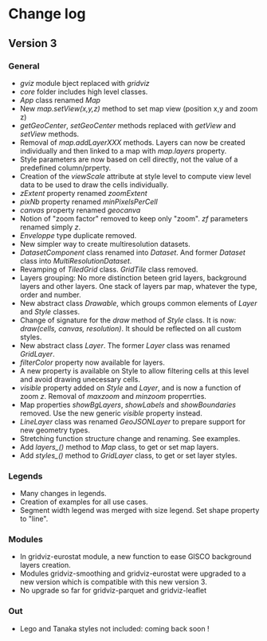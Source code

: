 # Change log

## Version 3

### General

- *gviz* module bject replaced with *gridviz*
- *core* folder includes high level classes.
- *App* class renamed *Map*
- New *map.setView(x,y,z)* method to set map view (position x,y and zoom z)
- *getGeoCenter*, *setGeoCenter* methods replaced with *getView* and *setView* methods.
- Removal of *map.addLayerXXX* methods. Layers can now be created individually and then linked to a map with *map.layers* property.
- Style parameters are now based on cell directly, not the value of a predefined column/prperty.
- Creation of the *viewScale* attribute at style level to compute view level data to be used to draw the cells individually.
- *zExtent* property renamed *zoomExtent*
- *pixNb* property renamed *minPixelsPerCell*
- *canvas* property renamed *geocanva*
- Notion of "zoom factor" removed to keep only "zoom". *zf* parameters renamed simply *z*.
- *Enveloppe* type duplicate removed.
- New simpler way to create multiresolution datasets.
- *DatasetComponent* class renamed into *Dataset*. And former *Dataset* class into *MultiResolutionDataset*.
- Revamping of *TiledGrid* class. *GridTile* class removed.
- Layers grouping: No more distinction beteen grid layers, background layers and other layers. One stack of layers par map, whatever the type, order and number.
- New abstract class *Drawable*, which groups common elements of *Layer* and *Style* classes.
- Change of signature for the *draw* method of *Style* class. It is now: *draw(cells, canvas, resolution)*. It should be reflected on all custom styles.
- New abstract class *Layer*. The former *Layer* class was renamed *GridLayer*.
- *filterColor* property now available for layers.
- A new property is available on Style to allow filtering cells at this level and avoid drawing unecessary cells.
- *visible* property added on *Style* and *Layer*, and is now a function of zoom *z*. Removal of *maxzoom* and *minzoom* properrties.
- Map properties *showBgLayers*, *showLabels* and *showBoundaries* removed. Use the new generic *visible* property instead.
- *LineLayer* class was renamed *GeoJSONLayer* to prepare support for new geometry types.
- Stretching function structure change and renaming. See examples.
- Add *layers_()* method to *Map* class, to get or set map layers.
- Add *styles_()* method to *GridLayer* class, to get or set layer styles.

### Legends

- Many changes in legends.
- Creation of examples for all use cases.
- Segment width legend was merged with size legend. Set shape property to "line".

### Modules

- In gridviz-eurostat module, a new function to ease GISCO background layers creation.
- Modules gridviz-smoothing and gridviz-eurostat were upgraded to a new version which is compatible with this new version 3.
- No upgrade so far for gridviz-parquet and gridviz-leaflet

### Out

- Lego and Tanaka styles not included: coming back soon !

